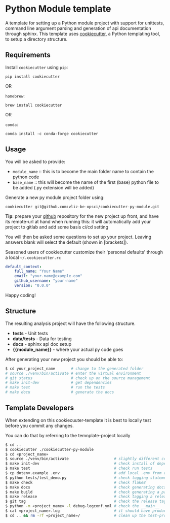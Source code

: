 Python Module template
======================

A template for setting up a Python module project with support for unittests, command line argument parsing
and generation of api documentation through sphinx. This template uses
[cookiecutter](https://github.com/audreyr/cookiecutter), a Python templating
tool, to setup a directory structure.

Requirements
------------

Install `cookiecutter` using `pip`:

```
pip install cookiecutter
```

OR

`homebrew`:

```
brew install cookiecutter
```

OR

`conda`:

```
conda install -c conda-forge cookiecutter
```

Usage
-----

You will be asked to provide:
* `module_name` :: this is to become the main folder name to contain the python code
* `base_name` :: this will become the name of the first (base) python file to be added (.py extension will be added)

Generate a new py module project folder using:

```
cookiecutter git@github.com:vliz-be-opsci/cookiecutter-py-module.git
```

**Tip**: prepare your [github](https://github.com/vliz-be-opsci) repository for the new project up front, and have its remote-url at hand when running this:
it will automatically add your project to gitlab and add some basis ci/cd setting


You will then be asked some questions to set up your project. Leaving answers
blank will select the default (shown in [brackets]).

Seasoned users of cookiecutter customize their 'personal defaults' through a local ``~/.cookiecutter.rc``

```yaml
default_context:
    full_name: "Your Name"
    email: "your.name@example.com"
    github_username: "your-name"
    version: "0.0.0"
```

Happy coding!

Structure
----------

The resulting analysis project will have the following structure.

* **tests** - Unit tests
* **data/tests** - Data for testing
* **docs** - sphinx api doc setup
* **{{module_name}}** - where your actual py code goes

After generating your new project you should be able to:

```bash
$ cd your_project_name       # change to the generated folder
# source ./venv/bin/activate # enter the virtual environment
# git status                 # check up on the source management
# make init-dev              # get dependencies
# make test                  # run the tests
# make docu                  # generate the docs
```

Template Developers
-------------------

When extending on this cookiecuuter-template it is best to locally test before you commit any changes.

You can do that by referring to the temnplate-project locally

```bash
$ cd ..
$ cookiecutter ./cookiecutter-py-module
$ cd «project_name»
$ source ./venv/bin/activate                    # slightly different command for windows
$ make init-dev                                 # check install of dependencies
$ make test                                     # check run tests
$ cp dotenv.example .env                        # add local .env from example
$ python tests/test_demo.py                     # check logging statements for specific test
$ make check                                    # check flake8
$ make docs                                     # check generating docs
$ make build                                    # check generating a package
$ make release                                  # check tagging a release -- one can ignore the fail on git push if no git-remote was given
$ git tag                                       # check the release tag
$ python -m «project_name» -l debug-logconf.yml # check the __main__
$ cat «project_name».log                        # it should have produced some log output
$ cd .. && rm -rf «project_name»/               # clean up the test-project
```

